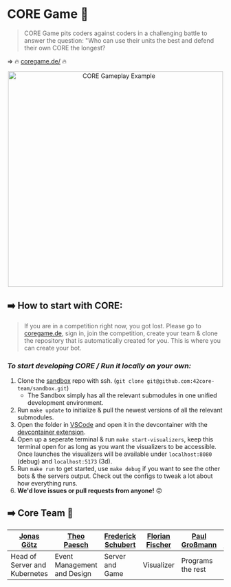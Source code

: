 # CORE Game 🚀

> CORE Game pits coders against coders in a challenging battle to answer the question: "Who can use their units the best and defend their own CORE the longest?

=> 🔥 [coregame.de/](https://coregame.de/) 🔥

<p align="center">
    <img
        src="https://github.com/42core-team/.github/blob/main/profile/gameplay_example.gif"
        alt="CORE Gameplay Example"
        width="500"
    />
</p>

## ➡️ How to start with CORE:

> If you are in a competition right now, you got lost. Please go to [coregame.de](https://coregame.de/), sign in, join the competition, create your team & clone the repository that is automatically created for you. This is where you can create your bot.

### _To start developing CORE / Run it locally on your own:_

1. Clone the [sandbox](https://github.com/42core-team/sandbox) repo with ssh. (`git clone git@github.com:42core-team/sandbox.git`)
   - The Sandbox simply has all the relevant submodules in one unified development environment.
2. Run `make update` to initialize & pull the newest versions of all the relevant submodules.
3. Open the folder in [VSCode](https://code.visualstudio.com/) and open it in the devcontainer with the [devcontainer extension](https://marketplace.visualstudio.com/items?itemName=ms-vscode-remote.remote-containers).
4. Open up a seperate terminal & run `make start-visualizers`, keep this terminal open for as long as you want the visualizers to be accessible. Once launches the visualizers will be available under `localhost:8080` (debug) and `localhost:5173` (3d).
5. Run `make run` to get started, use `make debug` if you want to see the other bots & the servers output. Check out the configs to tweak a lot about how everything runs.
6. __We'd love issues or pull requests from anyone!__ 🙃

## ➡️ Core Team 🫶

| [Jonas Götz](https://github.com/JonasGoetz01) | [Theo Paesch](https://github.com/TheoPaesch) | [Frederick Schubert](https://github.com/FreddyMSchubert) | [Florian Fischer](https://github.com/flomero) | [Paul Großmann](https://github.com/PaulicStudios) | [Jonas Kauker](https://github.com/Reptudn)  | [Anakin Pregitzer](https://github.com/4n4k1n) | [Christopher Uhlig](https://github.com/cuhlig42) | [Emil Ebert](https://github.com/Peu77) | [Konrad Mühlbauer](https://github.com/Komu211) | [Johannes Moritz](https://github.com/jojomo96) |
| ----------------------------- | --------------------------- |---------------- | ---------  | ----------------- | -------------- | ------------ | ----------------- | ------- | ------- | ---------------------- |
| Head of Server and Kubernetes | Event Management and Design | Server and Game | Visualizer | Programs the rest | Wiki and Video | Head of Rush | Head of Balancing | Website | Website | Head of money spending |
